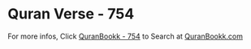 # Quran Verse - 754 

For more infos, Click [QuranBookk - 754](https://www.quranbookk.com/quran/search?q=754) to Search at [QuranBookk.com](http://quranbookk.com/)